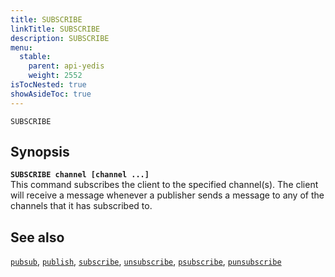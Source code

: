```yaml
---
title: SUBSCRIBE
linkTitle: SUBSCRIBE
description: SUBSCRIBE
menu:
  stable:
    parent: api-yedis
    weight: 2552
isTocNested: true
showAsideToc: true
---
```

`SUBSCRIBE`

## Synopsis

<b>`SUBSCRIBE channel [channel ...]`</b><br>
This command subscribes the client to the specified channel(s). The client will receive a message whenever a
publisher sends a message to any of the channels that it has subscribed to.

## See also

[`pubsub`](../pubsub/), 
[`publish`](../publish/), 
[`subscribe`](../subscribe/), 
[`unsubscribe`](../unsubscribe/), 
[`psubscribe`](../psubscribe/), 
[`punsubscribe`](../punsubscribe/)
